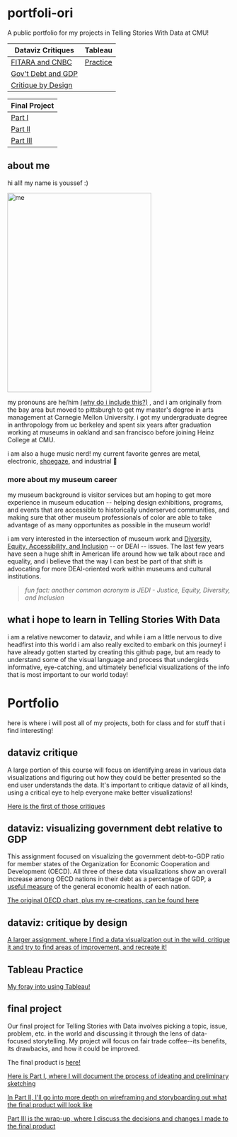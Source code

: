 # portfoli-ori
A public portfolio for my projects in Telling Stories With Data at CMU!

|Dataviz Critiques|Tableau|
| ------------- | ------------- |
|[FITARA and CNBC](https://yshok9192.github.io/portfoli-ori/Critique_1.html)|[Practice](https://yshok9192.github.io/portfoli-ori/Dataviz_Tableau_1.html)||
| [Gov't Debt and GDP](https://yshok9192.github.io/portfoli-ori/Dataviz_1.html)  |
| [Critique by Design](https://yshok9192.github.io/portfoli-ori/Dataviz_3and4.html)|

|Final Project|
| ------------- |
|[Part I](https://yshok9192.github.io/portfoli-ori/Final_Project.html)|
|[Part II](https://yshok9192.github.io/portfoli-ori/Final_Project_2.html)|
|[Part III](https://yshok9192.github.io/portfoli-ori/Final_Project_3.html)|

## about me

hi all! my name is youssef :) 

<img src="https://user-images.githubusercontent.com/98067398/150695345-d065d9f7-edfc-4405-8b43-d2870a0a4c74.JPG" alt="me" width="325" height="450">

my pronouns are he/him [(why do i include this?)](https://prospect.org.uk/news/why-we-should-all-start-using-pronouns)
, and i am originally from the bay area but moved to pittsburgh to get my master's degree in arts management at Carnegie Mellon University. i got my undergraduate degree in anthropology from uc berkeley and spent six years after graduation working at museums in oakland and san francisco before joining Heinz College at CMU.

i am also a huge music nerd! my current favorite genres are metal, electronic, [shoegaze](https://youtu.be/OBxJGg6cjqk), and industrial :metal: 

### more about my museum career
my museum background is visitor services but am hoping to get more experience in museum education -- helping design exhibitions, programs, and events that are accessible to historically underserved communities, and making sure that other museum professionals of color are able to take advantage of as many opportunites as possible in the museum world! 

i am very interested in the intersection of museum work and [Diversity, Equity, Accessibility, and Inclusion](https://www.aam-us.org/category/diversity-equity-inclusion-accessibility/) -- or DEAI -- issues. The last few years have seen a huge shift in American life around how we talk about race and equality, and i believe that the way I can best be part of that shift is advocating for more DEAI-oriented work within museums and cultural institutions.
> *fun fact: another common acronym is JEDI - Justice, Equity, Diversity, and Inclusion*

## what i hope to learn in Telling Stories With Data

i am a relative newcomer to dataviz, and while i am a little nervous to dive headfirst into this world i am also really excited to embark on this journey! i have already gotten started by creating this github page, but am ready to understand some of the visual language and process that undergirds informative, eye-catching, and ultimately beneficial visualizations of the info that is most important to our world today! 

# Portfolio
here is where i will post all of my projects, both for class and for stuff that i find interesting!

## dataviz critique

A large portion of this course will focus on identifying areas in various data visualizations and figuring out how they could be better presented so the end user understands the data. It's important to critique dataviz of all kinds, using a critical eye to help everyone make better visualizations!

[Here is the first of those critiques](/Critique_1.md)

## dataviz: visualizing government debt relative to GDP

This assignment focused on visualizing the government debt-to-GDP ratio for member states of the Organization for Economic Cooperation and Development (OECD). All three of these data visualizations show an overall increase among OECD nations in their debt as a percentage of GDP, a [useful measure](https://data.oecd.org/gga/general-government-debt.htm) of the general economic health of each nation. 

[The original OECD chart, plus my re-creations, can be found here](/Dataviz_1.md)

## dataviz: critique by design

[A larger assignment, where I find a data visualization out in the wild, critique it and try to find areas of improvement, and recreate it!](/Dataviz_3and4.md)

## Tableau Practice

[My foray into using Tableau!](/Dataviz_Tableau_1.md)

## final project

Our final project for Telling Stories with Data involves picking a topic, issue, problem, etc. in the world and discussing it through the lens of data-focused storytelling. My project will focus on fair trade coffee--its benefits, its drawbacks, and how it could be improved. 

The final product is [here!](https://carnegiemellon.shorthandstories.com/fair-trade-coffee/index.html)

[Here is Part I, where I will document the process of ideating and preliminary sketching](/Final_Project.md)

[In Part II, I'll go into more depth on wireframing and storyboarding out what the final product will look like](/Final_Project_2.md)

[Part III is the wrap-up, where I discuss the decisions and changes I made to the final product](/Final_Project_3.md)
